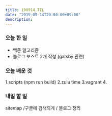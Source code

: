 ```yaml
---
title: 190914_TIL
date: "2019-09-14T20:00:00+09:00"
description: 
---
```

### 오늘 한 일
- 백준 알고리즘  
- 블로그 포스트 2개 작성 (gatsby 관련)  

### 오늘 배운 것
1.scripts (npm run build)
2.zulu time
3.vagrant
4.

### 내일 할 일
sitemap /구글에 검색되게 / 블로그 정리